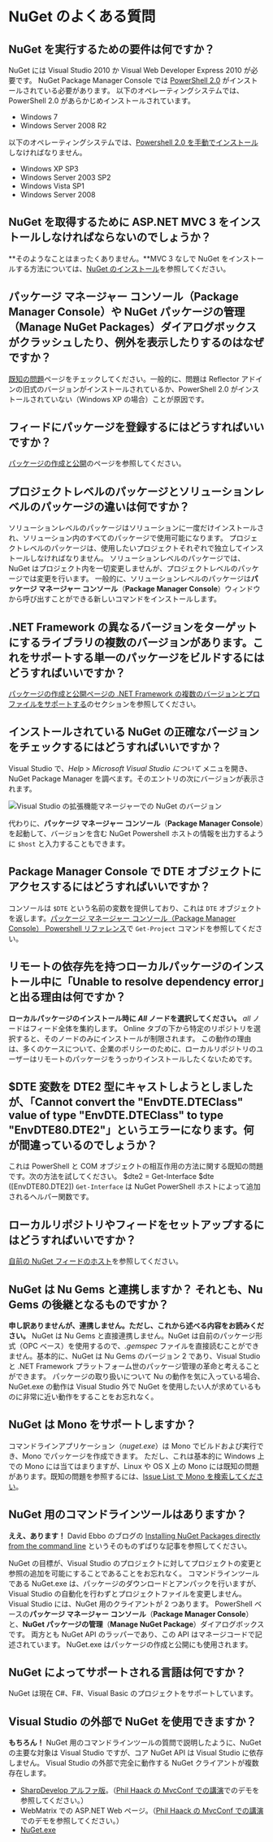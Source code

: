 ﻿<!-- Revision: 1c15ab3b01cce3b4a6a13755b0d74e9b51c8f6b6 2011/11/18 3:39:41 -->
# NuGet のよくある質問

## NuGet を実行するための要件は何ですか？

NuGet には Visual Studio 2010 か Visual Web Developer Express 2010 が必要です。
NuGet Package Manager Console では [PowerShell 2.0](http://support.microsoft.com/kb/968929) がインストールされている必要があります。
以下のオペレーティングシステムでは、PowerShell 2.0 があらかじめインストールされています。

* Windows 7 
* Windows Server 2008 R2 

以下のオペレーティングシステムでは、[Powershell 2.0 を手動でインストール](http://support.microsoft.com/kb/968929/ja-jp)しなければなりません。

* Windows XP SP3 
* Windows Server 2003 SP2 
* Windows Vista SP1 
* Windows Server 2008 

## NuGet を取得するために ASP.NET MVC 3 をインストールしなければならないのでしょうか？

**そのようなことはまったくありません。**MVC 3 なしで NuGet をインストールする方法については、[NuGet のインストール](Installing-NuGet)を参照してください。

## パッケージ マネージャー コンソール（Package Manager Console）や NuGet パッケージの管理（Manage NuGet Packages）ダイアログボックスがクラッシュしたり、例外を表示したりするのはなぜですか？

[既知の問題](../Reference/Known-Issues-ja)ページをチェックしてください。一般的に、問題は Reflector アドインの旧式のバージョンがインストールされているか、PowerShell 2.0 がインストールされていない（Windows XP の場合）ことが原因です。

## フィードにパッケージを登録するにはどうすればいいですか？

[パッケージの作成と公開](../creating-packages/creating-and-publishing-a-package-ja)のページを参照してください。

## プロジェクトレベルのパッケージとソリューションレベルのパッケージの違いは何ですか？

ソリューションレベルのパッケージはソリューションに一度だけインストールされ、ソリューション内のすべてのパッケージで使用可能になります。
プロジェクトレベルのパッケージは、使用したいプロジェクトそれぞれで独立してインストールしなければなりません。
ソリューションレベルのパッケージでは、NuGet はプロジェクト内を一切変更しませんが、プロジェクトレベルのパッケージでは変更を行います。
一般的に、ソリューションレベルのパッケージは**パッケージ マネージャー コンソール**（**Package Manager Console**）ウィンドウから呼び出すことができる新しいコマンドをインストールします。

## .NET Framework の異なるバージョンをターゲットにするライブラリの複数のバージョンがあります。これをサポートする単一のパッケージをビルドするにはどうすればいいですか？

[パッケージの作成と公開ページの .NET Framework の複数のバージョンとプロファイルをサポートする](../creating-packages/creating-and-publishing-a-package-ja#supporting-multiple-framework-versions)のセクションを参照してください。

## インストールされている NuGet の正確なバージョンをチェックするにはどうすればいいですか？

Visual Studio で、_Help_ > _Microsoft Visual Studio について_ メニュを開き、NuGet Package Manager を調べます。そのエントリの次にバージョンが表示されます。

![Visual Studio の拡張機能マネージャーでの NuGet のバージョン](images/nuget-version.png)

代わりに、**パッケージ マネージャー コンソール**（**Package Manager Console**）を起動して、バージョンを含む NuGet Powershell ホストの情報を出力するように `$host` と入力することもできます。

## Package Manager Console で DTE オブジェクトにアクセスするにはどうすればいいですか？

コンソールは `$DTE` という名前の変数を提供しており、これは `DTE` オブジェクトを返します。[パッケージ マネージャー コンソール（Package Manager Console） Powershell リファレンス](../Reference/Package-Manager-Console-PowerShell-Reference-ja)で `Get-Project` コマンドを参照してください。

## リモートの依存先を持つローカルパッケージのインストール中に「Unable to resolve dependency error」と出る理由は何ですか？

**ローカルパッケージのインストール時に *All* ノードを選択してください。** *all* ノードはフィード全体を集約します。
Online タブの下から特定のリポジトリを選択すると、そのノードのみにインストールが制限されます。
この動作の理由は、多くのケースについて、企業のポリシーのために、ローカルリポジトリのユーザーはリモートのパッケージをうっかりインストールしたくないためです。

## $DTE 変数を DTE2 型にキャストしようとしましたが、「Cannot convert the "EnvDTE.DTEClass" value of type "EnvDTE.DTEClass" to type "EnvDTE80.DTE2"」というエラーになります。何が間違っているのでしょうか？

これは PowerShell と COM オブジェクトの相互作用の方法に関する既知の問題です。次の方法を試してください。
    $dte2 = Get-Interface $dte ([EnvDTE80.DTE2])
`Get-Interface` は NuGet PowerShell ホストによって追加されるヘルパー関数です。

## ローカルリポジトリやフィードをセットアップするにはどうすればいいですか？

[自前の NuGet フィードのホスト](../Creating-Packages/Hosting-Your-Own-NuGet-Feeds-ja)を参照してください。

## NuGet は Nu Gems と連携しますか？ それとも、Nu Gems の後継となるものですか？

**申し訳ありませんが、連携しません。ただし、これから述べる内容をお読みください。** NuGet は Nu Gems と直接連携しません。NuGet は自前のパッケージ形式（OPC ベース）を使用するので、*.gemspec* ファイルを直接読むことができません。基本的に、NuGet は Nu Gems のバージョン 2 であり、Visual Studio と .NET Framework プラットフォーム世のパッケージ管理の革命と考えることができます。
パッケージの取り扱いについて Nu の動作を気に入っている場合、NuGet.exe の動作は Visual Studio 外で NuGet を使用したい人が求めているものに非常に近い動作をすることをお忘れなく。

## NuGet は Mono をサポートしますか？

コマンドラインアプリケーション（*nuget.exe*）は Mono でビルドおよび実行でき、Mono でパッケージを作成できます。
ただし、これは基本的に Windows 上での Mono には当てはまりますが、Linux や OS X 上の Mono には既知の問題があります。既知の問題を参照するには、[Issue List で Mono を検索してください](http://nuget.codeplex.com/workitem/list/basic?field=Votes&direction=Descending&issuesToDisplay=Open&keywords=mono&emailSubscribedItemsOnly=false)。

## NuGet 用のコマンドラインツールはありますか？

**ええ、あります！** David Ebbo のブログの [Installing NuGet Packages directly from the command line](http://blog.davidebbo.com/2011/01/installing-nuget-packages-directly-from.html) というそのものずばりな記事を参照してください。

NuGet の目標が、Visual Studio のプロジェクトに対してプロジェクトの変更と参照の追加を可能にすることであることをお忘れなく。
コマンドラインツールである NuGet.exe は、パッケージのダウンロードとアンパックを行いますが、Visual Studio の自動化を行わずとプロジェクトファイルを変更しません。
Visual Studio には、NuGet 用のクライアントが 2 つあります。
PowerShell ベースの**パッケージ マネージャー コンソール**（**Package Manager Console**）と、**NuGet パッケージの管理**（**Manage NuGet Package**）ダイアログボックスです。
両方とも NuGet API のラッパーであり、この API はマネージコードで記述されています。
NuGet.exe はパッケージの作成と公開にも使用されます。

## NuGet によってサポートされる言語は何ですか？

NuGet は現在 C#、F#、Visual Basic のプロジェクトをサポートしています。

## Visual Studio の外部で NuGet を使用できますか？

**もちろん！** NuGet 用のコマンドラインツールの質問で説明したように、NuGet の主要な対象は Visual Studio ですが、コア NuGet API は Visual Studio に依存しません。
Visual Studio の外部で完全に動作する NuGet クライアントが複数存在します。

* [SharpDevelop アルファ版](http://community.sharpdevelop.net/blogs/mattward/archive/2011/01/23/NuGetSupportInSharpDevelop.aspx)。（[Phil Haack の MvcConf での講演](http://bit.ly/fzrJDa)でのデモを参照してください。）
* WebMatrix での ASP.NET Web ページ。（[Phil Haack の MvcConf での講演](http://bit.ly/fzrJDa)でのデモを参照してください。）
* [NuGet.exe](http://blog.davidebbo.com/2011/01/installing-nuget-packages-directly-from.html) 